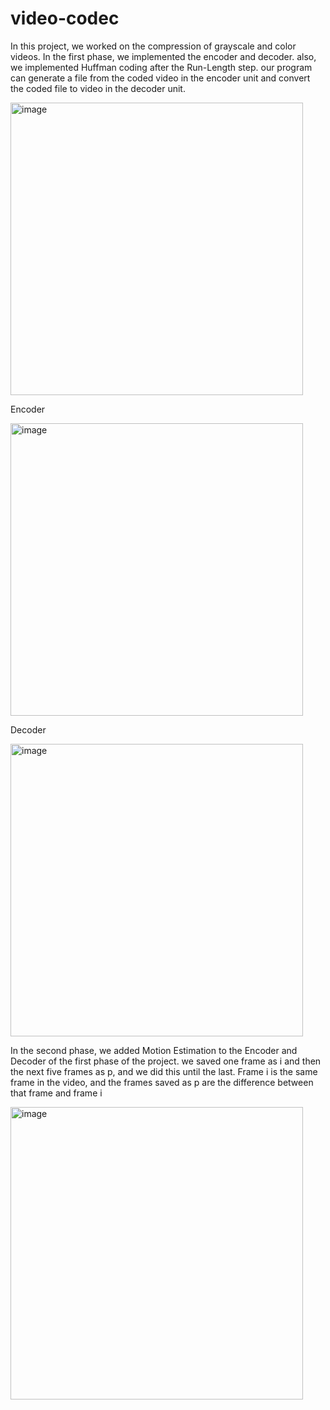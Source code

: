 # video-codec
In this project, we worked on the compression of grayscale and color videos. In the first phase, we implemented the encoder and decoder. also, we implemented Huffman coding after the Run-Length step. our program can generate a file from the coded video in the encoder unit and convert the coded file to video in the decoder unit.

<img width="468" alt="image" src="https://user-images.githubusercontent.com/47056654/195435384-2de8edd4-5c09-4718-b2a4-6ce57a273dbf.png">

Encoder

<img width="468" alt="image" src="https://user-images.githubusercontent.com/47056654/195435551-ecfdf3b2-7add-41de-ba6e-5dfca587031e.png">

Decoder

<img width="468" alt="image" src="https://user-images.githubusercontent.com/47056654/195435631-cb02df70-4426-47df-a0bd-610fa684a7cf.png">

In the second phase, we added Motion Estimation to the Encoder and Decoder of the first phase of the project.
we saved one frame as i and then the next five frames as p, and we did this until the last. Frame i is the same frame in the video, and the frames saved as p are the difference between that frame and frame i

<img width="468" alt="image" src="https://user-images.githubusercontent.com/47056654/195435693-e95efe97-2b69-40e1-9ebd-e1cc2a1d8f73.png">



